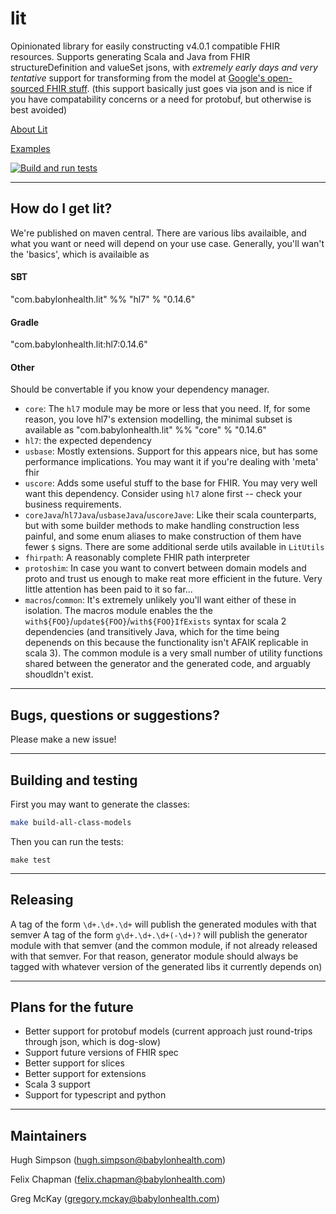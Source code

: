 # lit

Opinionated library for easily constructing v4.0.1 compatible FHIR resources.
Supports generating Scala and Java from FHIR structureDefinition and valueSet jsons, with _extremely early days and very tentative_ support for transforming from the model at [Google's open-sourced FHIR stuff](https://github.com/google/fhir). (this support basically just goes via json and is nice if you have compatability concerns or a need for protobuf, but otherwise is best avoided)

[About Lit](https://github.com/babylonhealth/lit-fhir/blob/master/docs/documentation.md)

[Examples](https://github.com/babylonhealth/lit-fhir/blob/master/docs/examples.md)

[![Build and run tests](https://github.com/babylonhealth/lit-fhir/actions/workflows/pr.yml/badge.svg)](https://github.com/babylonhealth/lit-fhir/actions/workflows/pr.yml)

---

## How do I get lit?

We're published on maven central. There are various libs availaible, and what you want or need will depend on your use case. Generally, you'll wan't the 'basics', which is availaible as
#### SBT
"com.babylonhealth.lit" %% "hl7" % "0.14.6"
#### Gradle
"com.babylonhealth.lit:hl7:0.14.6"
#### Other
Should be convertable if you know your dependency manager.

- `core`: The `hl7` module may be more or less that you need. If, for some reason, you love hl7's extension modelling, the minimal subset is available as "com.babylonhealth.lit" %% "core" % "0.14.6"
- `hl7`: the expected dependency
- `usbase`: Mostly extensions. Support for this appears nice, but has some performance implications. You may want it if you're dealing with 'meta' fhir
- `uscore`: Adds some useful stuff to the base for FHIR. You may very well want this dependency. Consider using `hl7` alone first -- check your business requirements.
- `coreJava`/`hl7Java`/`usbaseJava`/`uscoreJave`: Like their scala counterparts, but with some builder methods to make handling construction less painful, and some enum aliases to make construction of them have fewer `$` signs. There are some additional serde utils available in `LitUtils`
- `fhirpath`: A reasonably complete FHIR path interpreter
- `protoshim`: In case you want to convert between domain models and proto and trust us enough to make reat more efficient in the future. Very little attention has been paid to it so far...
- `macros`/`common`: It's extremely unlikely you'll want either of these in isolation. The macros module enables the the `with${FOO}`/`update${FOO}`/`with${FOO}IfExists` syntax for scala 2 dependencies (and transitively Java, which for the time being depenends on this because the functionality isn't AFAIK replicable in scala 3). The common module is a very small number of utility functions shared between the generator and the generated code, and arguably shoudldn't exist.


---

## Bugs, questions or suggestions?

Please make a new issue! 

---

## Building and testing

First you may want to generate the classes:

```bash
make build-all-class-models
```

Then you can run the tests:

```
make test
```

---

## Releasing

A tag of the form `\d+.\d+.\d+` will publish the generated modules with that semver
A tag of the form `g\d+.\d+.\d+(-\d+)?` will publish the generator module with that semver (and the common module, if not already released with that semver. For that reason, generator module should always be tagged with whatever version of the generated libs it currently depends on)


---

## Plans for the future

- Better support for protobuf models (current approach just round-trips through json, which is dog-slow)
- Support future versions of FHIR spec
- Better support for slices
- Better support for extensions
- Scala 3 support
- Support for typescript and python

---


## Maintainers

Hugh Simpson (hugh.simpson@babylonhealth.com)

Felix Chapman (felix.chapman@babylonhealth.com)

Greg McKay (gregory.mckay@babylonhealth.com)
